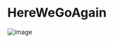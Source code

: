 # HereWeGoAgain

![image](https://github.com/R1nge/HereWeGoAgain/assets/59400159/f17f4d5c-5055-413e-bd6e-ce15c5d63a1f)
